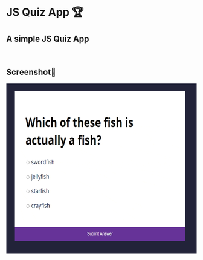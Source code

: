 # JS Quiz App 🏆

## A simple JS Quiz App

<br>

## Screenshot📸
<img src="./screenshot/quiz.gif" width="900" height="450">